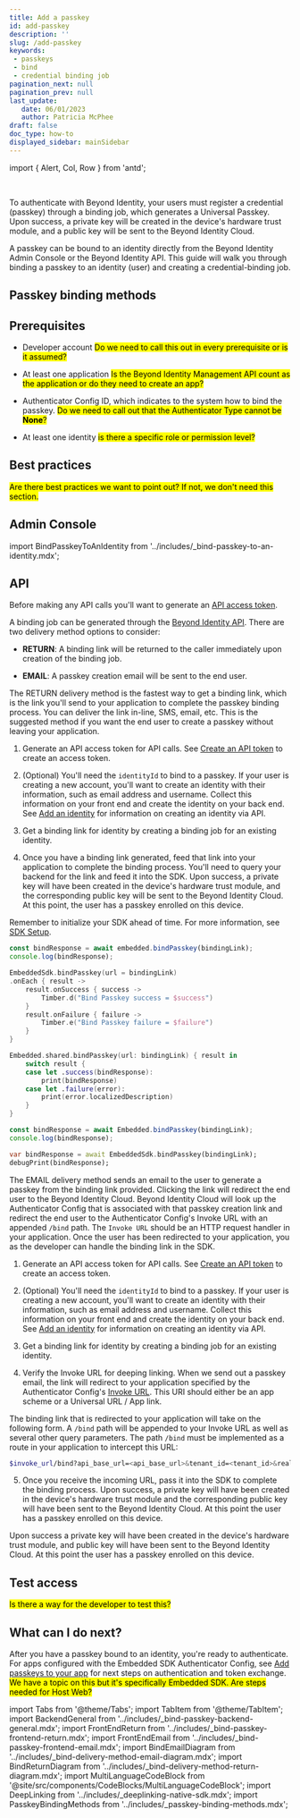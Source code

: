 ```yaml
---
title: Add a passkey
id: add-passkey
description: ''
slug: /add-passkey 
keywords: 
 - passkeys
 - bind
 - credential binding job
pagination_next: null
pagination_prev: null
last_update: 
   date: 06/01/2023
   author: Patricia McPhee
draft: false
doc_type: how-to
displayed_sidebar: mainSidebar
---
```


import { Alert, Col, Row } from 'antd';

<Row>
  <Col span={6}>
    <Alert message="Ready for review" type="success" />
  </Col>
</Row>
<br />


To authenticate with Beyond Identity, your users must register a credential (passkey) through a binding job, which generates a Universal Passkey. Upon success, a private key will be created in the device's hardware trust module, and a public key will be sent to the Beyond Identity Cloud. 

A passkey can be bound to an identity directly from the Beyond Identity Admin Console or the Beyond Identity API. This guide will walk you through binding a passkey to an identity (user) and creating a credential-binding job.  


## Passkey binding methods

<PasskeyBindingMethods />

## Prerequisites

- Developer account <mark>Do we need to call this out in every prerequisite or is it assumed?</mark>

- At least one application <mark>Is the Beyond Identity Management API count as the application or do they need to create an app?</mark>

- Authenticator Config ID, which indicates to the system how to bind the passkey. <mark>Do we need to call out that the Authenticator Type cannot be <b>None</b>?</mark>

- At least one identity <mark>is there a specific role or permission level?</mark>

## Best practices

<mark>Are there best practices we want to point out? If not, we don't need this section.</mark>


## Admin Console

import BindPasskeyToAnIdentity from '../includes/_bind-passkey-to-an-identity.mdx';

<BindPasskeyToAnIdentity />

## API

Before making any API calls you'll want to generate an [API access token](/docs/next/create-api-token#api). 

A binding job can be generated through the [Beyond Identity API](https://developer.beyondidentity.com/api/v1). There are two delivery method options to consider:

- **RETURN**: A binding link will be returned to the caller immediately upon creation of the binding job. 

- **EMAIL**: A passkey creation email will be sent to the end user. 


<Tabs groupId="bind-delivery-method" queryString>

<!--  RETURN -->
<TabItem value="return" label="RETURN">

The RETURN  delivery method is the fastest way to get a binding link, which is the link you'll send to your application to complete the passkey binding process. You can deliver the link in-line, SMS, email, etc. This is the suggested method if you want the end user to create a passkey without leaving your application.

1. Generate an API access token for API calls. See [Create an API token](/docs/next/create-api-token#api) to create an access token.

2. (Optional) You'll need the `identityId` to bind to a passkey. If your user is creating a new account, you'll want to create an identity with their information, such as email address and username. Collect this information on your front end and create the identity on your back end. See [Add an identity](/docs/next/add-an-identity#api) for information on creating an identity via API.

3. Get a binding link for identity by creating a binding job for an existing identity. 

  <MultiLanguageCodeBlock
    curl='curl "https://api-$(REGION).beyondidentity.com/v1/tenants/$(TENANT_ID)/realms/$(REALM_ID)/identities/$(IDENTITY_ID)/credential-binding-jobs" \
  -X POST \
  -H "Authorization: Bearer $(API_TOKEN)" \
  -H "Content-Type: application/json" \
  -d "{\"job\":{\"delivery_method\":\"RETURN\",\"authenticator_config_id\":\"$(AUTHENTICATOR_CONFIG_ID)\"}}"'
    title="/credential-binding-jobs"
  />

4. Once you have a binding link generated, feed that link into your application to complete the binding process. You'll need to query your backend for the link and feed it into the SDK. Upon success, a private key will have been created in the device's hardware trust module, and the corresponding public key will be sent to the Beyond Identity Cloud. At this point, the user has a passkey enrolled on this device.

  Remember to initialize your SDK ahead of time. For more information, see [SDK Setup](/docs/next/sdk-setup).

  <Tabs groupId="bind-platform">
  <TabItem value="javascript" label="Javascript">

  ```javascript
  const bindResponse = await embedded.bindPasskey(bindingLink);
  console.log(bindResponse);
  ```

  </TabItem>
  <TabItem value="kotlin" label="Kotlin">

  ```kotlin
  EmbeddedSdk.bindPasskey(url = bindingLink)
  .onEach { result ->
      result.onSuccess { success ->
          Timber.d("Bind Passkey success = $success")
      }
      result.onFailure { failure ->
          Timber.e("Bind Passkey failure = $failure")
      }
  }
  ```

  </TabItem>
  <TabItem value="swift" label="Swift">

  ```swift
  Embedded.shared.bindPasskey(url: bindingLink) { result in
      switch result {
      case let .success(bindResponse):
          print(bindResponse)
      case let .failure(error):
          print(error.localizedDescription)
      }
  }
  ```

  </TabItem>
  <TabItem value="reactnative" label="React Native">

  ```javascript
  const bindResponse = await Embedded.bindPasskey(bindingLink);
  console.log(bindResponse);
  ```

  </TabItem>
  <TabItem value="flutter" label="Flutter">

  ```dart
  var bindResponse = await EmbeddedSdk.bindPasskey(bindingLink);
  debugPrint(bindResponse);
  ```

  </TabItem>
  </Tabs>

</TabItem>

<!-- EMAIL -->
<TabItem value="email" label="EMAIL">

The EMAIL delivery method sends an email to the user to generate a passkey from the binding link provided. Clicking the link will redirect the end user to the Beyond Identity Cloud. Beyond Identity Cloud will look up the Authenticator Config that is associated with that passkey creation link and redirect the end user to the Authenticator Config's Invoke URL with an appended `/bind` path. The `Invoke URL` should be an HTTP request handler in your application. Once the user has been redirected to your application, you as the developer can handle the binding link in the SDK.

1. Generate an API access token for API calls. See [Create an API token](/docs/next/create-api-token#api) to create an access token.

2. (Optional) You'll need the `identityId` to bind to a passkey. If your user is creating a new account, you'll want to create an identity with their information, such as email address and username. Collect this information on your front end and create the identity on your back end. See [Add an identity](/docs/next/add-an-identity#api) for information on creating an identity via API.

3. Get a binding link for identity by creating a binding job for an existing identity. 

  <MultiLanguageCodeBlock
    curl='curl "https://api-$(REGION).beyondidentity.com/v1/tenants/$(TENANT_ID)/realms/$(REALM_ID)/identities/$(IDENTITY_ID)/credential-binding-jobs" \
  -X POST \
  -H "Authorization: Bearer $(API_TOKEN)" \
  -H "Content-Type: application/json" \
  -d "{\"job\":{\"delivery_method\":\"EMAIL\",\"authenticator_config_id\":\"$(AUTHENTICATOR_CONFIG_ID)\",\"post_binding_redirect_uri\":\"$(APP_REDIRECT_URI)\"}}"'
    title="/credential-binding-jobs"
  />

4. Verify the Invoke URL for deeping linking. When we send out a passkey email, the link will redirect to your application specified by the Authenticator Config's [Invoke URL](/docs/next/authenticator-config#invoke-url). This URI should either be an app scheme or a Universal URL / App link.

  <DeepLinking />

  The binding link that is redirected to your application will take on the following form. A `/bind` path will be appended to your Invoke URL as well as several other query parameters. The path `/bind` must be implemented as a route in your application to intercept this URL:

  ```bash
  $invoke_url/bind?api_base_url=<api_base_url>&tenant_id=<tenant_id>&realm_id=<realm_id>&identity_id=<identity_id>&job_id=<job_id>&token=<token>
  ```

5. Once you receive the incoming URL, pass it into the SDK to complete the binding process. Upon success, a private key will have been created in the device's hardware trust module and the corresponding public key will have been sent to the Beyond Identity Cloud. At this point the user has a passkey enrolled on this device.

  <FrontEndEmail />

</TabItem>

</Tabs>

Upon success a private key will have been created in the device's hardware trust module, and public key will have been sent to the Beyond Identity Cloud. At this point the user has a passkey enrolled on this device.

## Test access

<mark>Is there a way for the developer to test this?</mark>

## What can I do next?

After you have a passkey bound to an identity, you're ready to authenticate. For apps configured with the Embedded SDK Authenticator Config, see [Add passkeys to your app](/docs/next/embedded-sdk-add-passkeys) for next steps on authentication and token exchange. <mark>We have a topic on this but it's specifically Embedded SDK. Are steps needed for Host Web?</mark>


import Tabs from '@theme/Tabs';
import TabItem from '@theme/TabItem';
import BackendGeneral from '../includes/_bind-passkey-backend-general.mdx';
import FrontEndReturn from '../includes/_bind-passkey-frontend-return.mdx';
import FrontEndEmail from '../includes/_bind-passkey-frontend-email.mdx';
import BindEmailDiagram from '../includes/_bind-delivery-method-email-diagram.mdx';
import BindReturnDiagram from '../includes/_bind-delivery-method-return-diagram.mdx';
import MultiLanguageCodeBlock from '@site/src/components/CodeBlocks/MultiLanguageCodeBlock';
import DeepLinking from '../includes/_deeplinking-native-sdk.mdx';
import PasskeyBindingMethods from '../includes/_passkey-binding-methods.mdx';